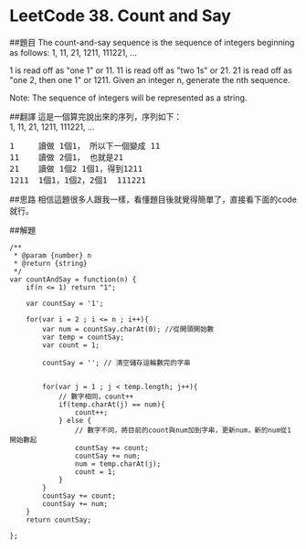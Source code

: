 # LeetCode 38. Count and Say

##題目
The count-and-say sequence is the sequence of integers beginning as follows:
1, 11, 21, 1211, 111221, ...

1 is read off as "one 1" or 11.
11 is read off as "two 1s" or 21.
21 is read off as "one 2, then one 1" or 1211.
Given an integer n, generate the nth sequence.

Note: The sequence of integers will be represented as a string.

##翻譯
這是一個算完說出來的序列，序列如下：  
1, 11, 21, 1211, 111221, ...

<pre>
1     讀做 1個1， 所以下一個變成 11  
11    讀做 2個1， 也就是21  
21    讀做 1個2 1個1，得到1211
1211  1個1，1個2，2個1  111221  
</pre> 

##思路
相信這題很多人跟我一樣，看懂題目後就覺得簡單了，直接看下面的code就行。  

##解題
```
/**
 * @param {number} n
 * @return {string}
 */
var countAndSay = function(n) {
    if(n <= 1) return "1";
    
    var countSay = '1';
    
    for(var i = 2 ; i <= n ; i++){
        var num = countSay.charAt(0); //從開頭開始數
        var temp = countSay;
        var count = 1;
        
        countSay = ''; // 清空儲存這輪數完的字串
        
        
        for(var j = 1 ; j < temp.length; j++){
            // 數字相同，count++
            if(temp.charAt(j) == num){
                count++;
            } else {
                // 數字不同，將目前的count與num加到字串，更新num，新的num從1開始數起
                countSay += count;     
                countSay += num;
                num = temp.charAt(j);
                count = 1;
            }
        }
        countSay += count;     
        countSay += num;
    }
    return countSay;

};
```
